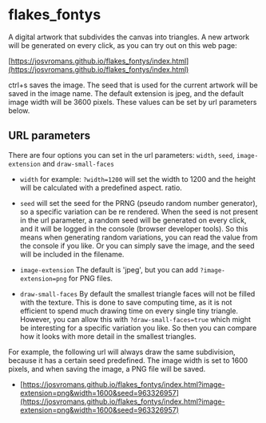 # flakes_fontys
A digital artwork that subdivides the canvas into triangles.
A new artwork will be generated on every click, as you can try out on this web page:

[https://josvromans.github.io/flakes_fontys/index.html](https://josvromans.github.io/flakes_fontys/index.html)

ctrl+s  saves the image. The seed that is used for the current artwork will be saved in the image name.
The default extension is jpeg, and the default image width will be 3600 pixels. These values can be set by url parameters below.

## URL parameters ##

There are four options you can set in the url parameters: `width`, `seed`, `image-extension` and `draw-small-faces`

- `width`
for example: `?width=1200` will set the width to 1200 and the height will be calculated with a predefined aspect. ratio.

- `seed`
will set the seed for the PRNG (pseudo random number generator), so a specific variation can be re rendered. When the seed is not present in the url parameter, a random seed will be generated on every click, and it will be logged in the console (browser developer tools). So this means when generating random variations, you can read the value from the console if you like. Or you can simply save the image, and the seed will be included in the filename.

- `image-extension`
The default is 'jpeg', but you can add `?image-extension=png` for PNG files.

- `draw-small-faces`
By default the smallest triangle faces will not be filled with the texture. This is done to save computing time, as it is not efficient to spend much drawing time on every single tiny triangle. However, you can allow this with `?draw-small-faces=true` which might be interesting for a specific variation you like. So then you can compare how it looks with more detail in the smallest triangles.

For example, the following url will always draw the same subdivision, because it has a certain seed predefined. The image width is set to 1600 pixels, and when saving the image, a PNG file will be saved.
- [https://josvromans.github.io/flakes_fontys/index.html?image-extension=png&width=1600&seed=963326957](https://josvromans.github.io/flakes_fontys/index.html?image-extension=png&width=1600&seed=963326957)
